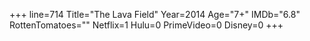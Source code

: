 +++
line=714
Title="The Lava Field"
Year=2014
Age="7+"
IMDb="6.8"
RottenTomatoes=""
Netflix=1
Hulu=0
PrimeVideo=0
Disney=0
+++

